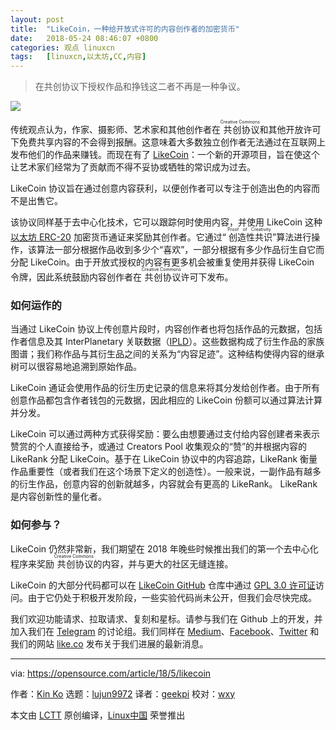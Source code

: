 ```yaml
---
layout: post
title:	"LikeCoin，一种给开放式许可的内容创作者的加密货币"
date:	2018-05-24 08:46:07 +0800 
categories:	观点 linuxcn 
tags:	[linuxcn,以太坊,CC,内容]
---
```




> 
> 在共创协议下授权作品和挣钱这二者不再是一种争议。
> 
> 
> 


![](/Asserts/Images//attachment/album/201805/24/084556u7k0oguuuiu07ovh.jpg)


传统观点认为，作家、摄影师、艺术家和其他创作者在<ruby> 共创协议 <rt>  Creative Commons </rt></ruby>和其他开放许可下免费共享内容的不会得到报酬。这意味着大多数独立创作者无法通过在互联网上发布他们的作品来赚钱。而现在有了 [LikeCoin](https://like.co/)：一个新的开源项目，旨在使这个让艺术家们经常为了贡献而不得不妥协或牺牲的常识成为过去。


LikeCoin 协议旨在通过创意内容获利，以便创作者可以专注于创造出色的内容而不是出售它。


该协议同样基于去中心化技术，它可以跟踪何时使用内容，并使用 LikeCoin 这种 [以太坊 ERC-20](https://en.wikipedia.org/wiki/ERC20) 加密货币通证来奖励其创作者。它通过“<ruby> 创造性共识 <rt>  Proof of Creativity </rt></ruby>”算法进行操作，该算法一部分根据作品收到多少个“喜欢”，一部分根据有多少作品衍生自它而分配 LikeCoin。由于开放式授权的内容有更多机会被重复使用并获得 LikeCoin 令牌，因此系统鼓励内容创作者在<ruby> 共创协议 <rt>  Creative Commons </rt></ruby>许可下发布。


### 如何运作的


当通过 LikeCoin 协议上传创意片段时，内容创作者也将包括作品的元数据，包括作者信息及其 InterPlanetary 关联数据（[IPLD](https://ipld.io/)）。这些数据构成了衍生作品的家族图谱；我们称作品与其衍生品之间的关系为“内容足迹”。这种结构使得内容的继承树可以很容易地追溯到原始作品。


LikeCoin 通证会使用作品的衍生历史记录的信息来将其分发给创作者。由于所有创意作品都包含作者钱包的元数据，因此相应的 LikeCoin 份额可以通过算法计算并分发。


LikeCoin 可以通过两种方式获得奖励：要么由想要通过支付给内容创建者来表示赞赏的个人直接给予，或通过 Creators Pool 收集观众的“赞”的并根据内容的 LikeRank 分配 LikeCoin。基于在 LikeCoin 协议中的内容追踪，LikeRank 衡量作品重要性（或者我们在这个场景下定义的创造性）。一般来说，一副作品有越多的衍生作品，创意内容的创新就越多，内容就会有更高的 LikeRank。 LikeRank 是内容创新性的量化者。


### 如何参与？


LikeCoin 仍然非常新，我们期望在 2018 年晚些时候推出我们的第一个去中心化程序来奖励<ruby> 共创协议 <rt>  Creative Commons </rt></ruby>的内容，并与更大的社区无缝连接。


LikeCoin 的大部分代码都可以在 [LikeCoin GitHub](https://github.com/likecoin) 仓库中通过 [GPL 3.0 许可证](https://www.gnu.org/licenses/gpl-3.0.en.html)访问。由于它仍处于积极开发阶段，一些实验代码尚未公开，但我们会尽快完成。


我们欢迎功能请求、拉取请求、复刻和星标。请参与我们在 Github 上的开发，并加入我们在 [Telegram](https://t.me/likecoin) 的讨论组。我们同样在 [Medium](http://medium.com/likecoin)、[Facebook](http://fb.com/likecoin.foundation)、[Twitter](https://twitter.com/likecoin_fdn) 和我们的网站 [like.co](https://like.co/) 发布关于我们进展的最新消息。




---


via: <https://opensource.com/article/18/5/likecoin>


作者：[Kin Ko](https://opensource.com/users/ckxpress) 选题：[lujun9972](https://github.com/lujun9972) 译者：[geekpi](https://github.com/geekpi) 校对：[wxy](https://github.com/wxy)


本文由 [LCTT](https://github.com/LCTT/TranslateProject) 原创编译，[Linux中国](https://linux.cn/) 荣誉推出
